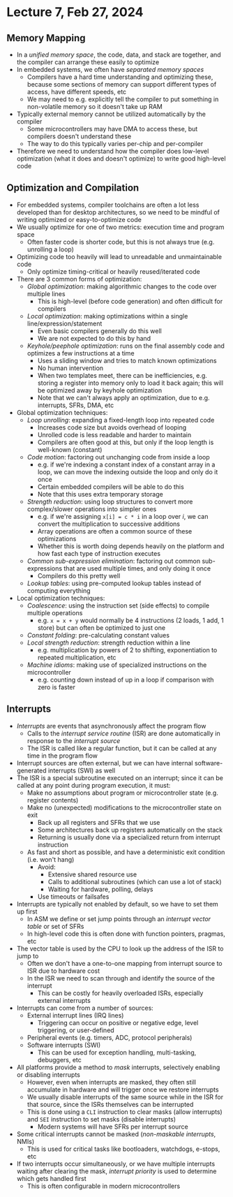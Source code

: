 # Lecture 7, Feb 27, 2024

## Memory Mapping

* In a *unified memory space*, the code, data, and stack are together, and the compiler can arrange these easily to optimize
* In embedded systems, we often have *separated memory spaces*
	* Compilers have a hard time understanding and optimizing these, because some sections of memory can support different types of access, have different speeds, etc
	* We may need to e.g. explicitly tell the compiler to put something in non-volatile memory so it doesn't take up RAM
* Typically external memory cannot be utilized automatically by the compiler
	* Some microcontrollers may have DMA to access these, but compilers doesn't understand these
	* The way to do this typically varies per-chip and per-compiler
* Therefore we need to understand how the compiler does low-level optimization (what it does and doesn't optimize) to write good high-level code

## Optimization and Compilation

* For embedded systems, compiler toolchains are often a lot less developed than for desktop architectures, so we need to be mindful of writing optimized or easy-to-optimize code
* We usually optimize for one of two metrics: execution time and program space
	* Often faster code is shorter code, but this is not always true (e.g. unrolling a loop)
* Optimizing code too heavily will lead to unreadable and unmaintainable code
	* Only optimize timing-critical or heavily reused/iterated code
* There are 3 common forms of optimization:
	* *Global optimization*: making algorithmic changes to the code over multiple lines
		* This is high-level (before code generation) and often difficult for compilers
	* *Local optimization*: making optimizations within a single line/expression/statement
		* Even basic compilers generally do this well
		* We are not expected to do this by hand
	* *Keyhole/peephole optimization*: runs on the final assembly code and optimizes a few instructions at a time
		* Uses a sliding window and tries to match known optimizations
		* No human intervention
		* When two templates meet, there can be inefficiencies, e.g. storing a register into memory only to load it back again; this will be optimized away by keyhole optimization
		* Note that we can't always apply an optimization, due to e.g. interrupts, SFRs, DMA, etc
* Global optimization techniques:
	* *Loop unrolling*: expanding a fixed-length loop into repeated code
		* Increases code size but avoids overhead of looping
		* Unrolled code is less readable and harder to maintain
		* Compilers are often good at this, but only if the loop length is well-known (constant)
	* *Code motion*: factoring out unchanging code from inside a loop
		* e.g. if we're indexing a constant index of a constant array in a loop, we can move the indexing outside the loop and only do it once
		* Certain embedded compilers will be able to do this
		* Note that this uses extra temporary storage
	* *Strength reduction*: using loop structures to convert more complex/slower operations into simpler ones
		* e.g. if we're assigning `x[i] = c * i` in a loop over $i$, we can convert the multiplication to successive additions
		* Array operations are often a common source of these optimizations
		* Whether this is worth doing depends heavily on the platform and how fast each type of instruction executes
	* *Common sub-expression elimination*: factoring out common sub-expressions that are used multiple times, and only doing it once
		* Compilers do this pretty well
	* *Lookup tables*: using pre-computed lookup tables instead of computing everything
* Local optimization techniques:
	* *Coalescence*: using the instruction set (side effects) to compile multiple operations
		* e.g. `x = x + y` would normally be 4 instructions (2 loads, 1 add, 1 store) but can often be optimized to just one
	* *Constant folding*: pre-calculating constant values
	* *Local strength reduction*: strength reduction within a line
		* e.g. multiplication by powers of 2 to shifting, exponentiation to repeated multiplication, etc
	* *Machine idioms*: making use of specialized instructions on the microcontroller
		* e.g. counting down instead of up in a loop if comparison with zero is faster

## Interrupts

* *Interrupts* are events that asynchronously affect the program flow
	* Calls to the *interrupt service routine* (ISR) are done automatically in response to the *interrupt source*
	* The ISR is called like a regular function, but it can be called at any time in the program flow
* Interrupt sources are often external, but we can have internal software-generated interrupts (SWI) as well
* The ISR is a special subroutine executed on an interrupt; since it can be called at any point during program execution, it must:
	* Make no assumptions about program or microcontroller state (e.g. register contents)
	* Make no (unexpected) modifications to the microcontroller state on exit
		* Back up all registers and SFRs that we use
		* Some architectures back up registers automatically on the stack
		* Returning is usually done via a specialized return from interrupt instruction
	* As fast and short as possible, and have a deterministic exit condition (i.e. won't hang)
		* Avoid:
			* Extensive shared resource use
			* Calls to additional subroutines (which can use a lot of stack)
			* Waiting for hardware, polling, delays
		* Use timeouts or failsafes
* Interrupts are typically not enabled by default, so we have to set them up first
	* In ASM we define or set jump points through an *interrupt vector table* or set of SFRs
	* In high-level code this is often done with function pointers, pragmas, etc
* The vector table is used by the CPU to look up the address of the ISR to jump to
	* Often we don't have a one-to-one mapping from interrupt source to ISR due to hardware cost
	* In the ISR we need to scan through and identify the source of the interrupt
		* This can be costly for heavily overloaded ISRs, especially external interrupts
* Interrupts can come from a number of sources:
	* External interrupt lines (IRQ lines)
		* Triggering can occur on positive or negative edge, level triggering, or user-defined
	* Peripheral events (e.g. timers, ADC, protocol peripherals)
	* Software interrupts (SWI)
		* This can be used for exception handling, multi-tasking, debuggers, etc
* All platforms provide a method to *mask* interrupts, selectively enabling or disabling interrupts
	* However, even when interrupts are masked, they often still accumulate in hardware and will trigger once we restore interrupts
	* We usually disable interrupts of the same source while in the ISR for that source, since the ISRs themselves can be interrupted
	* This is done using a `CLI` instruction to clear masks (allow interrupts) and `SEI` instruction to set masks (disable interrupts)
		* Modern systems will have SFRs per interrupt source
* Some critical interrupts cannot be masked (*non-maskable interrupts*, NMIs)
	* This is used for critical tasks like bootloaders, watchdogs, e-stops, etc
* If two interrupts occur simultaneously, or we have multiple interrupts waiting after clearing the mask, *interrupt priority* is used to determine which gets handled first
	* This is often configurable in modern microcontrollers

